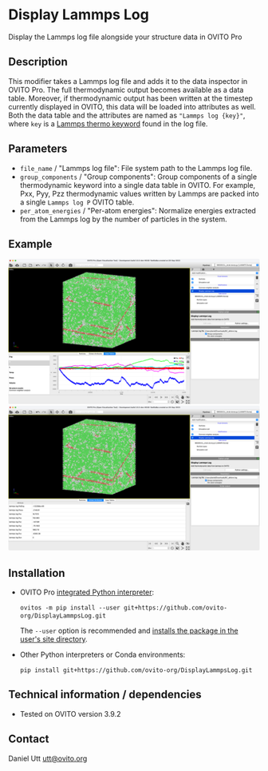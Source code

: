 # Display Lammps Log
Display the Lammps log file alongside your structure data in OVITO Pro

## Description
This modifier takes a Lammps log file and adds it to the data inspector in OVITO Pro. The full thermodynamic output becomes available as a data table. Moreover, if thermodynamic output has been written at the timestep currently displayed in OVITO, this data will be loaded into attributes as well. Both the data table and the attributes are named as `"Lammps log {key}"`, where `key` is a [Lammps thermo keyword](https://docs.lammps.org/thermo_style.html) found in the log file.

## Parameters
- `file_name` / "Lammps log file": File system path to the Lammps log file.
- `group_components` / "Group components": Group components of a single thermodynamic keyword into a single data table in OVITO. For example, Pxx, Pyy, Pzz thermodynamic values written by Lammps are packed into a single `Lammps log P` OVITO table.
- `per_atom_energies` / "Per-atom energies": Normalize energies extracted from the Lammps log by the number of particles in the system.

## Example
![Example 01 displaying the data table graph](examples/example_01.png)
![Example 02 displaying the attributes for a single step](examples/example_02.png)

## Installation
- OVITO Pro [integrated Python interpreter](https://docs.ovito.org/python/introduction/installation.html#ovito-pro-integrated-interpreter):
  ```
  ovitos -m pip install --user git+https://github.com/ovito-org/DisplayLammpsLog.git
  ``` 
  The `--user` option is recommended and [installs the package in the user's site directory](https://pip.pypa.io/en/stable/user_guide/#user-installs).

- Other Python interpreters or Conda environments:
  ```
  pip install git+https://github.com/ovito-org/DisplayLammpsLog.git
  ```

## Technical information / dependencies
- Tested on OVITO version 3.9.2

## Contact
Daniel Utt utt@ovito.org